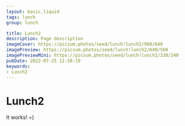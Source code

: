 ```yaml
---
layout: basic.liquid
tags: lunch
group: lunch

title: Lunch2
description: Page description
imageCover: https://picsum.photos/seed/lunch!lunch2/960/640
imagePreview: https://picsum.photos/seed/lunch!lunch2/640/560
imagePreviewMini: https://picsum.photos/seed/lunch!lunch2/320/240
pubDate: 2022-07-25 11:58:19
keywords:
- Lunch2
---
```


# Lunch2

It works! =)
